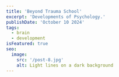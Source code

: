 ```yaml
---
title: 'Beyond Trauma School'
excerpt: 'Developments of Psychology.'
publishDate: 'October 10 2024'
tags:
  - brain
  - development
isFeatured: true
seo:
  image:
    src: '/post-8.jpg'
    alt: Light lines on a dark background
---
```


